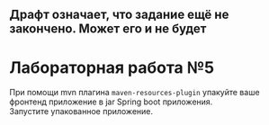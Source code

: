 ## Драфт означает, что задание ещё не закончено. Может его и не будет
# Лабораторная работа №5
При помощи mvn плагина `maven-resources-plugin` упакуйте ваше фронтенд приложение в jar Spring boot приложения.\
Запустите упакованное приложение.

